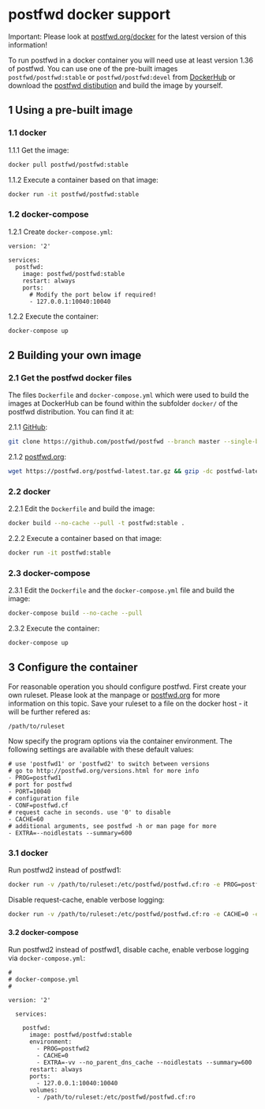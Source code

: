 # postfwd docker support

Important: Please look at [postfwd.org/docker](https://postfwd.org/docker) for the latest version of this information!

To run postfwd in a docker container you will need use at least version 1.36 of postfwd. You can use one of the pre-built images `postfwd/postfwd:stable` or `postfwd/postfwd:devel` from [DockerHub](https://hub.docker.com/r/postfwd/postfwd) or download the [postfwd distibution](https://postfwd.org) and build the image by yourself.

## 1 Using a pre-built image

### 1.1 docker

1.1.1 Get the image:
```bash
docker pull postfwd/postfwd:stable
```

1.1.2 Execute a container based on that image:
```bash
docker run -it postfwd/postfwd:stable
```

### 1.2 docker-compose

1.2.1 Create `docker-compose.yml`:
```
version: '2'

services:
  postfwd:
    image: postfwd/postfwd:stable
    restart: always
    ports:
      # Modify the port below if required!
      - 127.0.0.1:10040:10040
```

1.2.2 Execute the container:
```bash
docker-compose up
```


## 2 Building your own image

### 2.1 Get the postfwd docker files

The files `Dockerfile` and `docker-compose.yml` which were used to build the images at DockerHub can be found within
the subfolder `docker/` of the postfwd distribution. You can find it at:

2.1.1 [GitHub](https://github.com/postfwd/postfwd):
```bash
git clone https://github.com/postfwd/postfwd --branch master --single-branch postfwd
```

2.1.2 [postfwd.org](https://postfwd.org):
```bash
wget https://postfwd.org/postfwd-latest.tar.gz && gzip -dc postfwd-latest.tar.gz | tar -xf - && rm postfwd-latest.tar.gz
```

### 2.2 docker

2.2.1 Edit the `Dockerfile` and build the image:
```bash
docker build --no-cache --pull -t postfwd:stable .
```
2.2.2 Execute a container based on that image:
```bash
docker run -it postfwd:stable
```

### 2.3 docker-compose

2.3.1 Edit the `Dockerfile` and the `docker-compose.yml` file and build the image:
```bash
docker-compose build --no-cache --pull
```

2.3.2 Execute the container:
```bash
docker-compose up
```


## 3 Configure the container

For reasonable operation you should configure postfwd. First create your own ruleset. Please look at the manpage or [postfwd.org](https://postfwd.org) for more information on this topic. Save your ruleset to a file on the docker host - it will be further refered as:

```
/path/to/ruleset
```

Now specify the program options via the container environment. The following settings are available with these default values:

```
# use 'postfwd1' or 'postfwd2' to switch between versions
# go to http://postfwd.org/versions.html for more info
- PROG=postfwd1
# port for postfwd
- PORT=10040
# configuration file
- CONF=postfwd.cf
# request cache in seconds. use '0' to disable
- CACHE=60
# additional arguments, see postfwd -h or man page for more
- EXTRA=--noidlestats --summary=600
```

### 3.1 docker

Run postfwd2 instead of postfwd1:

```bash
docker run -v /path/to/ruleset:/etc/postfwd/postfwd.cf:ro -e PROG=postfwd2 -it postfwd:stable
```

Disable request-cache, enable verbose logging:

```bash
docker run -v /path/to/ruleset:/etc/postfwd/postfwd.cf:ro -e CACHE=0 -e EXTRA="-v" -it postfwd:stable
```

#### 3.2 docker-compose

Run postfwd2 instead of postfwd1, disable cache, enable verbose logging via `docker-compose.yml`:

```
#
# docker-compose.yml
#

version: '2' 

  services:

    postfwd:
      image: postfwd/postfwd:stable
      environment:
        - PROG=postfwd2
        - CACHE=0
        - EXTRA=-vv --no_parent_dns_cache --noidlestats --summary=600
      restart: always
      ports:
        - 127.0.0.1:10040:10040
      volumes:
        - /path/to/ruleset:/etc/postfwd/postfwd.cf:ro
```

